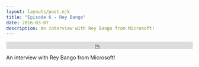 ```yaml
---
layout: layouts/post.njk
title: "Episode 6 - Rey Bango"
date: 2016-03-07
description: An interview with Rey Bango from Microsoft!
---
```


<iframe width="100%" height="20" scrolling="no" frameborder="no" src="https://w.soundcloud.com/player/?url=https%3A//api.soundcloud.com/tracks/260384002&amp;color=ff5500&amp;inverse=false&amp;auto_play=false&amp;show_user=true"></iframe>

An interview with Rey Bango from Microsoft!
